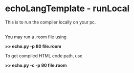 # echoLangTemplate - runLocal
This is to run the compiler locally on your pc.
<br><br>

You may run a .room file using

__>> echo.py -p 80 file.room__

To get compiled HTML code path, use

__>> echo.py -c -p 80 file.room__